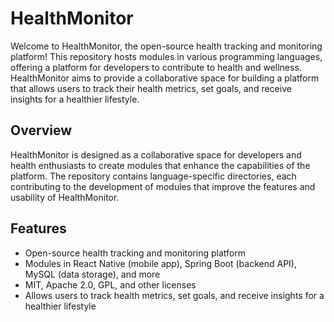 # HealthMonitor

Welcome to HealthMonitor, the open-source health tracking and monitoring platform! This repository hosts modules in various programming languages, offering a platform for developers to contribute to health and wellness. HealthMonitor aims to provide a collaborative space for building a platform that allows users to track their health metrics, set goals, and receive insights for a healthier lifestyle.

## Overview

HealthMonitor is designed as a collaborative space for developers and health enthusiasts to create modules that enhance the capabilities of the platform. The repository contains language-specific directories, each contributing to the development of modules that improve the features and usability of HealthMonitor.

## Features

- Open-source health tracking and monitoring platform
- Modules in React Native (mobile app), Spring Boot (backend API), MySQL (data storage), and more
- MIT, Apache 2.0, GPL, and other licenses
- Allows users to track health metrics, set goals, and receive insights for a healthier lifestyle
